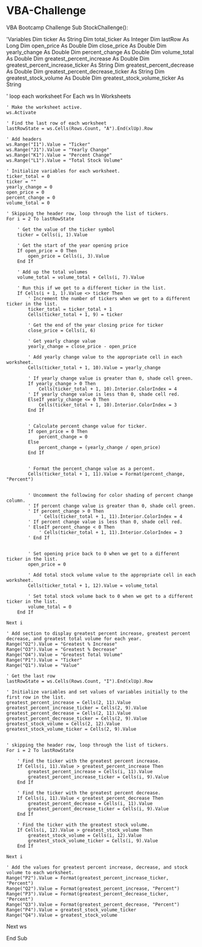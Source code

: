 # VBA-Challenge
VBA Bootcamp Challenge
Sub StockChallenge():

'Variables
Dim ticker As String
Dim total_ticker As Integer
Dim lastRow As Long
Dim open_price As Double
Dim close_price As Double
Dim yearly_change As Double
Dim percent_change As Double
Dim volume_total As Double
Dim greatest_percent_increase As Double
Dim greatest_percent_increase_ticker As String
Dim greatest_percent_decrease As Double
Dim greatest_percent_decrease_ticker As String
Dim greatest_stock_volume As Double
Dim greatest_stock_volume_ticker As String

' loop each worksheet
For Each ws In Worksheets

    ' Make the worksheet active.
    ws.Activate

    ' Find the last row of each worksheet
    lastRowState = ws.Cells(Rows.Count, "A").End(xlUp).Row

    ' Add headers
    ws.Range("I1").Value = "Ticker"
    ws.Range("J1").Value = "Yearly Change"
    ws.Range("K1").Value = "Percent Change"
    ws.Range("L1").Value = "Total Stock Volume"
    
    ' Initialize variables for each worksheet.
    ticker_total = 0
    ticker = ""
    yearly_change = 0
    open_price = 0
    percent_change = 0
    volume_total = 0
    
    ' Skipping the header row, loop through the list of tickers.
    For i = 2 To lastRowState

        ' Get the value of the ticker symbol
        ticker = Cells(i, 1).Value
        
        ' Get the start of the year opening price
        If open_price = 0 Then
            open_price = Cells(i, 3).Value
        End If
        
        ' Add up the total volumes
        volume_total = volume_total + Cells(i, 7).Value
        
        ' Run this if we get to a different ticker in the list.
        If Cells(i + 1, 1).Value <> ticker Then
            ' Increment the number of tickers when we get to a different ticker in the list.
            ticker_total = ticker_total + 1
            Cells(ticker_total + 1, 9) = ticker
            
            ' Get the end of the year closing price for ticker
            close_price = Cells(i, 6)
            
            ' Get yearly change value
            yearly_change = close_price - open_price
            
            ' Add yearly change value to the appropriate cell in each worksheet.
            Cells(ticker_total + 1, 10).Value = yearly_change
            
            ' If yearly change value is greater than 0, shade cell green.
            If yearly_change > 0 Then
                Cells(ticker_total + 1, 10).Interior.ColorIndex = 4
            ' If yearly change value is less than 0, shade cell red.
            ElseIf yearly_change <= 0 Then
                Cells(ticker_total + 1, 10).Interior.ColorIndex = 3
            End If
            
            
            ' Calculate percent change value for ticker.
            If open_price = 0 Then
                percent_change = 0
            Else
                percent_change = (yearly_change / open_price)
            End If
            
            
            ' Format the percent_change value as a percent.
            Cells(ticker_total + 1, 11).Value = Format(percent_change, "Percent")
            
            
            ' Uncomment the following for color shading of percent change column.
            ' If percent change value is greater than 0, shade cell green.
            ' If percent_change > 0 Then
                ' Cells(ticker_total + 1, 11).Interior.ColorIndex = 4
            ' If percent change value is less than 0, shade cell red.
            ' ElseIf percent_change < 0 Then
                ' Cells(ticker_total + 1, 11).Interior.ColorIndex = 3
            ' End If
            
            
            ' Set opening price back to 0 when we get to a different ticker in the list.
            open_price = 0
            
            ' Add total stock volume value to the appropriate cell in each worksheet.
            Cells(ticker_total + 1, 12).Value = volume_total
            
            ' Set total stock volume back to 0 when we get to a different ticker in the list.
            volume_total = 0
        End If
        
    Next i
    
    ' Add section to display greatest percent increase, greatest percent decrease, and greatest total volume for each year.
    Range("O2").Value = "Greatest % Increase"
    Range("O3").Value = "Greatest % Decrease"
    Range("O4").Value = "Greatest Total Volume"
    Range("P1").Value = "Ticker"
    Range("Q1").Value = "Value"
    
    ' Get the last row
    lastRowState = ws.Cells(Rows.Count, "I").End(xlUp).Row
    
    ' Initialize variables and set values of variables initially to the first row in the list.
    greatest_percent_increase = Cells(2, 11).Value
    greatest_percent_increase_ticker = Cells(2, 9).Value
    greatest_percent_decrease = Cells(2, 11).Value
    greatest_percent_decrease_ticker = Cells(2, 9).Value
    greatest_stock_volume = Cells(2, 12).Value
    greatest_stock_volume_ticker = Cells(2, 9).Value
    
    
    ' skipping the header row, loop through the list of tickers.
    For i = 2 To lastRowState
    
        ' Find the ticker with the greatest percent increase.
        If Cells(i, 11).Value > greatest_percent_increase Then
            greatest_percent_increase = Cells(i, 11).Value
            greatest_percent_increase_ticker = Cells(i, 9).Value
        End If
        
        ' Find the ticker with the greatest percent decrease.
        If Cells(i, 11).Value < greatest_percent_decrease Then
            greatest_percent_decrease = Cells(i, 11).Value
            greatest_percent_decrease_ticker = Cells(i, 9).Value
        End If
        
        ' Find the ticker with the greatest stock volume.
        If Cells(i, 12).Value > greatest_stock_volume Then
            greatest_stock_volume = Cells(i, 12).Value
            greatest_stock_volume_ticker = Cells(i, 9).Value
        End If
        
    Next i
    
    ' Add the values for greatest percent increase, decrease, and stock volume to each worksheet.
    Range("P2").Value = Format(greatest_percent_increase_ticker, "Percent")
    Range("Q2").Value = Format(greatest_percent_increase, "Percent")
    Range("P3").Value = Format(greatest_percent_decrease_ticker, "Percent")
    Range("Q3").Value = Format(greatest_percent_decrease, "Percent")
    Range("P4").Value = greatest_stock_volume_ticker
    Range("Q4").Value = greatest_stock_volume
    
Next ws


End Sub
